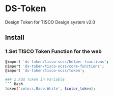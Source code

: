 # DS-Token
Design Token for TISCO Design system v2.0

## Install
### 1.Set TISCO Token Function for the web
``` Bash
@import 'ds-token/tisco-scss/helper-functions';
@import 'ds-token/tisco-scss/core-functions';
@import 'ds-token/tisco-scss/token';

### 2.Add Token in Variable
``` Bash
token('colors.Base.White', $color_token);
